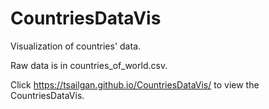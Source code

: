 # CountriesDataVis
Visualization of countries' data.

Raw data is in countries_of_world.csv.

Click https://tsailgan.github.io/CountriesDataVis/ to view the CountriesDataVis.
